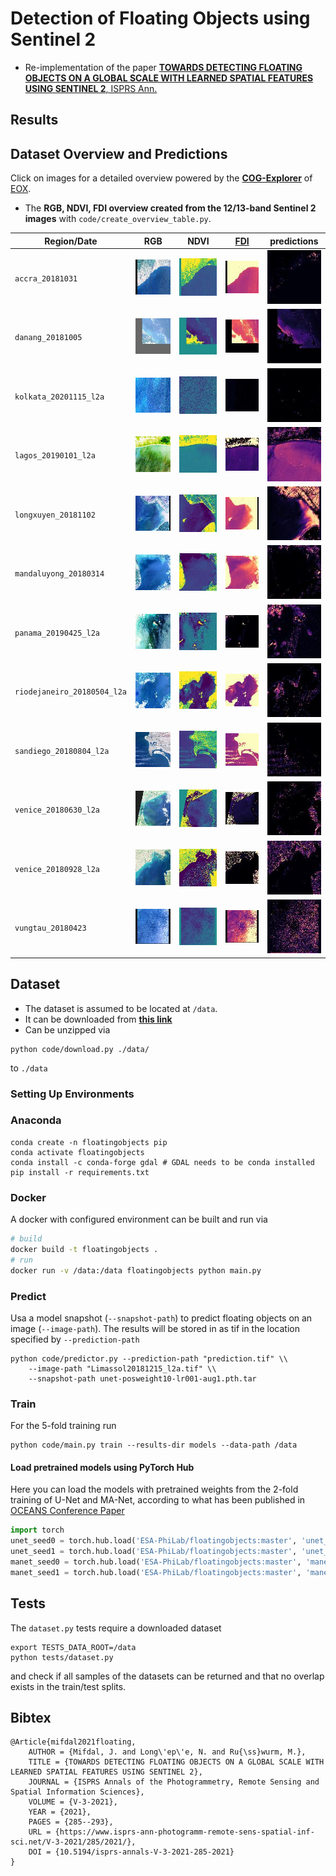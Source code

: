 # Detection of Floating Objects using Sentinel 2

- Re-implementation of the paper [**TOWARDS DETECTING FLOATING OBJECTS ON A GLOBAL SCALE WITH LEARNED SPATIAL FEATURES USING SENTINEL 2**, ISPRS Ann.](https://www.isprs-ann-photogramm-remote-sens-spatial-inf-sci.net/V-3-2021/285/2021/) 


## Results
## Dataset Overview and Predictions

Click on images for a detailed overview powered by the [**COG-Explorer**](https://geotiffjs.github.io/cog-explorer) of [EOX](https://eox.at/).

- The **RGB, NDVI, FDI overview created from the 12/13-band Sentinel 2 images** with `code/create_overview_table.py`.


| Region/Date  | RGB | NDVI | [FDI](https://www.nature.com/articles/s41598-020-62298-z) | predictions |
| --- | --- | --- | --- | --- |
 | `accra_20181031` | [![accra_20181031](doc/thumb/accra_20181031_rgb.jpg)](https://geotiffjs.github.io/cog-explorer/#scene=https://floatingobjects.s3.eu-central-1.amazonaws.com/data/accra_20181031_rgb.tif&bands=&pipeline=) | [![accra_20181031](doc/thumb/accra_20181031_ndvi.jpg)](https://geotiffjs.github.io/cog-explorer/#scene=https://floatingobjects.s3.eu-central-1.amazonaws.com/data/accra_20181031_ndvi.tif&bands=&pipeline=) | [![accra_20181031](doc/thumb/accra_20181031_fdi.jpg)](https://geotiffjs.github.io/cog-explorer/#scene=https://floatingobjects.s3.eu-central-1.amazonaws.com/data/accra_20181031_fdi.tif&bands=&pipeline=) | [![accra_20181031](doc/thumb/accra_20181031_pred.jpg)](https://geotiffjs.github.io/cog-explorer/#scene=https://floatingobjects.s3.eu-central-1.amazonaws.com/predictions/accra_20181031_pred.tif&bands=&pipeline=) | 
 | `danang_20181005` | [![danang_20181005](doc/thumb/danang_20181005_rgb.jpg)](https://geotiffjs.github.io/cog-explorer/#scene=https://floatingobjects.s3.eu-central-1.amazonaws.com/data/danang_20181005_rgb.tif&bands=&pipeline=) | [![danang_20181005](doc/thumb/danang_20181005_ndvi.jpg)](https://geotiffjs.github.io/cog-explorer/#scene=https://floatingobjects.s3.eu-central-1.amazonaws.com/data/danang_20181005_ndvi.tif&bands=&pipeline=) | [![danang_20181005](doc/thumb/danang_20181005_fdi.jpg)](https://geotiffjs.github.io/cog-explorer/#scene=https://floatingobjects.s3.eu-central-1.amazonaws.com/data/danang_20181005_fdi.tif&bands=&pipeline=) | [![danang_20181005](doc/thumb/danang_20181005_pred.jpg)](https://geotiffjs.github.io/cog-explorer/#scene=https://floatingobjects.s3.eu-central-1.amazonaws.com/predictions/danang_20181005_pred.tif&bands=&pipeline=) | 
 | `kolkata_20201115_l2a` | [![kolkata_20201115_l2a](doc/thumb/kolkata_20201115_l2a_rgb.jpg)](https://geotiffjs.github.io/cog-explorer/#scene=https://floatingobjects.s3.eu-central-1.amazonaws.com/data/kolkata_20201115_l2a_rgb.tif&bands=&pipeline=) | [![kolkata_20201115_l2a](doc/thumb/kolkata_20201115_l2a_ndvi.jpg)](https://geotiffjs.github.io/cog-explorer/#scene=https://floatingobjects.s3.eu-central-1.amazonaws.com/data/kolkata_20201115_l2a_ndvi.tif&bands=&pipeline=) | [![kolkata_20201115_l2a](doc/thumb/kolkata_20201115_l2a_fdi.jpg)](https://geotiffjs.github.io/cog-explorer/#scene=https://floatingobjects.s3.eu-central-1.amazonaws.com/data/kolkata_20201115_l2a_fdi.tif&bands=&pipeline=) | [![kolkata_20201115_l2a](doc/thumb/kolkata_20201115_l2a_pred.jpg)](https://geotiffjs.github.io/cog-explorer/#scene=https://floatingobjects.s3.eu-central-1.amazonaws.com/predictions/kolkata_20201115_l2a_pred.tif&bands=&pipeline=) | 
 | `lagos_20190101_l2a` | [![lagos_20190101_l2a](doc/thumb/lagos_20190101_l2a_rgb.jpg)](https://geotiffjs.github.io/cog-explorer/#scene=https://floatingobjects.s3.eu-central-1.amazonaws.com/data/lagos_20190101_l2a_rgb.tif&bands=&pipeline=) | [![lagos_20190101_l2a](doc/thumb/lagos_20190101_l2a_ndvi.jpg)](https://geotiffjs.github.io/cog-explorer/#scene=https://floatingobjects.s3.eu-central-1.amazonaws.com/data/lagos_20190101_l2a_ndvi.tif&bands=&pipeline=) | [![lagos_20190101_l2a](doc/thumb/lagos_20190101_l2a_fdi.jpg)](https://geotiffjs.github.io/cog-explorer/#scene=https://floatingobjects.s3.eu-central-1.amazonaws.com/data/lagos_20190101_l2a_fdi.tif&bands=&pipeline=) | [![lagos_20190101_l2a](doc/thumb/lagos_20190101_l2a_pred.jpg)](https://geotiffjs.github.io/cog-explorer/#scene=https://floatingobjects.s3.eu-central-1.amazonaws.com/predictions/lagos_20190101_l2a_pred.tif&bands=&pipeline=) | 
 | `longxuyen_20181102` | [![longxuyen_20181102](doc/thumb/longxuyen_20181102_rgb.jpg)](https://geotiffjs.github.io/cog-explorer/#scene=https://floatingobjects.s3.eu-central-1.amazonaws.com/data/longxuyen_20181102_rgb.tif&bands=&pipeline=) | [![longxuyen_20181102](doc/thumb/longxuyen_20181102_ndvi.jpg)](https://geotiffjs.github.io/cog-explorer/#scene=https://floatingobjects.s3.eu-central-1.amazonaws.com/data/longxuyen_20181102_ndvi.tif&bands=&pipeline=) | [![longxuyen_20181102](doc/thumb/longxuyen_20181102_fdi.jpg)](https://geotiffjs.github.io/cog-explorer/#scene=https://floatingobjects.s3.eu-central-1.amazonaws.com/data/longxuyen_20181102_fdi.tif&bands=&pipeline=) | [![longxuyen_20181102](doc/thumb/longxuyen_20181102_pred.jpg)](https://geotiffjs.github.io/cog-explorer/#scene=https://floatingobjects.s3.eu-central-1.amazonaws.com/predictions/longxuyen_20181102_pred.tif&bands=&pipeline=) | 
 | `mandaluyong_20180314` | [![mandaluyong_20180314](doc/thumb/mandaluyong_20180314_rgb.jpg)](https://geotiffjs.github.io/cog-explorer/#scene=https://floatingobjects.s3.eu-central-1.amazonaws.com/data/mandaluyong_20180314_rgb.tif&bands=&pipeline=) | [![mandaluyong_20180314](doc/thumb/mandaluyong_20180314_ndvi.jpg)](https://geotiffjs.github.io/cog-explorer/#scene=https://floatingobjects.s3.eu-central-1.amazonaws.com/data/mandaluyong_20180314_ndvi.tif&bands=&pipeline=) | [![mandaluyong_20180314](doc/thumb/mandaluyong_20180314_fdi.jpg)](https://geotiffjs.github.io/cog-explorer/#scene=https://floatingobjects.s3.eu-central-1.amazonaws.com/data/mandaluyong_20180314_fdi.tif&bands=&pipeline=) | [![mandaluyong_20180314](doc/thumb/mandaluyong_20180314_pred.jpg)](https://geotiffjs.github.io/cog-explorer/#scene=https://floatingobjects.s3.eu-central-1.amazonaws.com/predictions/mandaluyong_20180314_pred.tif&bands=&pipeline=) | 
 | `panama_20190425_l2a` | [![panama_20190425_l2a](doc/thumb/panama_20190425_l2a_rgb.jpg)](https://geotiffjs.github.io/cog-explorer/#scene=https://floatingobjects.s3.eu-central-1.amazonaws.com/data/panama_20190425_l2a_rgb.tif&bands=&pipeline=) | [![panama_20190425_l2a](doc/thumb/panama_20190425_l2a_ndvi.jpg)](https://geotiffjs.github.io/cog-explorer/#scene=https://floatingobjects.s3.eu-central-1.amazonaws.com/data/panama_20190425_l2a_ndvi.tif&bands=&pipeline=) | [![panama_20190425_l2a](doc/thumb/panama_20190425_l2a_fdi.jpg)](https://geotiffjs.github.io/cog-explorer/#scene=https://floatingobjects.s3.eu-central-1.amazonaws.com/data/panama_20190425_l2a_fdi.tif&bands=&pipeline=) | [![panama_20190425_l2a](doc/thumb/panama_20190425_l2a_pred.jpg)](https://geotiffjs.github.io/cog-explorer/#scene=https://floatingobjects.s3.eu-central-1.amazonaws.com/predictions/panama_20190425_l2a_pred.tif&bands=&pipeline=) | 
 | `riodejaneiro_20180504_l2a` | [![riodejaneiro_20180504_l2a](doc/thumb/riodejaneiro_20180504_l2a_rgb.jpg)](https://geotiffjs.github.io/cog-explorer/#scene=https://floatingobjects.s3.eu-central-1.amazonaws.com/data/riodejaneiro_20180504_l2a_rgb.tif&bands=&pipeline=) | [![riodejaneiro_20180504_l2a](doc/thumb/riodejaneiro_20180504_l2a_ndvi.jpg)](https://geotiffjs.github.io/cog-explorer/#scene=https://floatingobjects.s3.eu-central-1.amazonaws.com/data/riodejaneiro_20180504_l2a_ndvi.tif&bands=&pipeline=) | [![riodejaneiro_20180504_l2a](doc/thumb/riodejaneiro_20180504_l2a_fdi.jpg)](https://geotiffjs.github.io/cog-explorer/#scene=https://floatingobjects.s3.eu-central-1.amazonaws.com/data/riodejaneiro_20180504_l2a_fdi.tif&bands=&pipeline=) | [![riodejaneiro_20180504_l2a](doc/thumb/riodejaneiro_20180504_l2a_pred.jpg)](https://geotiffjs.github.io/cog-explorer/#scene=https://floatingobjects.s3.eu-central-1.amazonaws.com/predictions/riodejaneiro_20180504_l2a_pred.tif&bands=&pipeline=) | 
 | `sandiego_20180804_l2a` | [![sandiego_20180804_l2a](doc/thumb/sandiego_20180804_l2a_rgb.jpg)](https://geotiffjs.github.io/cog-explorer/#scene=https://floatingobjects.s3.eu-central-1.amazonaws.com/data/sandiego_20180804_l2a_rgb.tif&bands=&pipeline=) | [![sandiego_20180804_l2a](doc/thumb/sandiego_20180804_l2a_ndvi.jpg)](https://geotiffjs.github.io/cog-explorer/#scene=https://floatingobjects.s3.eu-central-1.amazonaws.com/data/sandiego_20180804_l2a_ndvi.tif&bands=&pipeline=) | [![sandiego_20180804_l2a](doc/thumb/sandiego_20180804_l2a_fdi.jpg)](https://geotiffjs.github.io/cog-explorer/#scene=https://floatingobjects.s3.eu-central-1.amazonaws.com/data/sandiego_20180804_l2a_fdi.tif&bands=&pipeline=) | [![sandiego_20180804_l2a](doc/thumb/sandiego_20180804_l2a_pred.jpg)](https://geotiffjs.github.io/cog-explorer/#scene=https://floatingobjects.s3.eu-central-1.amazonaws.com/predictions/sandiego_20180804_l2a_pred.tif&bands=&pipeline=) | 
 | `venice_20180630_l2a` | [![venice_20180630_l2a](doc/thumb/venice_20180630_l2a_rgb.jpg)](https://geotiffjs.github.io/cog-explorer/#scene=https://floatingobjects.s3.eu-central-1.amazonaws.com/data/venice_20180630_l2a_rgb.tif&bands=&pipeline=) | [![venice_20180630_l2a](doc/thumb/venice_20180630_l2a_ndvi.jpg)](https://geotiffjs.github.io/cog-explorer/#scene=https://floatingobjects.s3.eu-central-1.amazonaws.com/data/venice_20180630_l2a_ndvi.tif&bands=&pipeline=) | [![venice_20180630_l2a](doc/thumb/venice_20180630_l2a_fdi.jpg)](https://geotiffjs.github.io/cog-explorer/#scene=https://floatingobjects.s3.eu-central-1.amazonaws.com/data/venice_20180630_l2a_fdi.tif&bands=&pipeline=) | [![venice_20180630_l2a](doc/thumb/venice_20180630_l2a_pred.jpg)](https://geotiffjs.github.io/cog-explorer/#scene=https://floatingobjects.s3.eu-central-1.amazonaws.com/predictions/venice_20180630_l2a_pred.tif&bands=&pipeline=) | 
 | `venice_20180928_l2a` | [![venice_20180928_l2a](doc/thumb/venice_20180928_l2a_rgb.jpg)](https://geotiffjs.github.io/cog-explorer/#scene=https://floatingobjects.s3.eu-central-1.amazonaws.com/data/venice_20180928_l2a_rgb.tif&bands=&pipeline=) | [![venice_20180928_l2a](doc/thumb/venice_20180928_l2a_ndvi.jpg)](https://geotiffjs.github.io/cog-explorer/#scene=https://floatingobjects.s3.eu-central-1.amazonaws.com/data/venice_20180928_l2a_ndvi.tif&bands=&pipeline=) | [![venice_20180928_l2a](doc/thumb/venice_20180928_l2a_fdi.jpg)](https://geotiffjs.github.io/cog-explorer/#scene=https://floatingobjects.s3.eu-central-1.amazonaws.com/data/venice_20180928_l2a_fdi.tif&bands=&pipeline=) | [![venice_20180928_l2a](doc/thumb/venice_20180928_l2a_pred.jpg)](https://geotiffjs.github.io/cog-explorer/#scene=https://floatingobjects.s3.eu-central-1.amazonaws.com/predictions/venice_20180928_l2a_pred.tif&bands=&pipeline=) | 
 | `vungtau_20180423` | [![vungtau_20180423](doc/thumb/vungtau_20180423_rgb.jpg)](https://geotiffjs.github.io/cog-explorer/#scene=https://floatingobjects.s3.eu-central-1.amazonaws.com/data/vungtau_20180423_rgb.tif&bands=&pipeline=) | [![vungtau_20180423](doc/thumb/vungtau_20180423_ndvi.jpg)](https://geotiffjs.github.io/cog-explorer/#scene=https://floatingobjects.s3.eu-central-1.amazonaws.com/data/vungtau_20180423_ndvi.tif&bands=&pipeline=) | [![vungtau_20180423](doc/thumb/vungtau_20180423_fdi.jpg)](https://geotiffjs.github.io/cog-explorer/#scene=https://floatingobjects.s3.eu-central-1.amazonaws.com/data/vungtau_20180423_fdi.tif&bands=&pipeline=) | [![vungtau_20180423](doc/thumb/vungtau_20180423_pred.jpg)](https://geotiffjs.github.io/cog-explorer/#scene=https://floatingobjects.s3.eu-central-1.amazonaws.com/predictions/vungtau_20180423_pred.tif&bands=&pipeline=) | 


## Dataset

- The dataset is assumed to be located at `/data`. 
- It can be downloaded from [**this link**](https://drive.google.com/drive/folders/1QGjzRTVRQbf4YbzfUWMeIdJvYkzuipGJ?usp=sharing) 
-  Can be unzipped via
```
python code/download.py ./data/
```
to `./data`

### Setting Up Environments

### Anaconda

```
conda create -n floatingobjects pip
conda activate floatingobjects
conda install -c conda-forge gdal # GDAL needs to be conda installed
pip install -r requirements.txt
```

### Docker

A docker with configured environment can be built and run via
```bash
# build
docker build -t floatingobjects .
# run
docker run -v /data:/data floatingobjects python main.py
```

### Predict

Usa a model snapshot (`--snapshot-path`) to predict floating objects on an image (`--image-path`). The results will be 
stored in as tif in the location specified by `--prediction-path`

```
python code/predictor.py --prediction-path "prediction.tif" \\
    --image-path "Limassol20181215_l2a.tif" \\
    --snapshot-path unet-posweight10-lr001-aug1.pth.tar
```

### Train

For the 5-fold training run
```
python code/main.py train --results-dir models --data-path /data
``` 

#### Load pretrained models using PyTorch Hub
Here you can load the models with pretrained weights from the 2-fold training of U-Net and MA-Net, according to what has been published in [OCEANS Conference Paper](https://210507-004.oceansvirtual.com/view/content/skdwP611e3583eba2b/ecf65c2aaf278557ad05c213247d67a54196c9376a0aed8f1875681f182daeed)
```python
import torch
unet_seed0 = torch.hub.load('ESA-PhiLab/floatingobjects:master', 'unet_seed0')
unet_seed1 = torch.hub.load('ESA-PhiLab/floatingobjects:master', 'unet_seed1')
manet_seed0 = torch.hub.load('ESA-PhiLab/floatingobjects:master', 'manet_seed0')
manet_seed1 = torch.hub.load('ESA-PhiLab/floatingobjects:master', 'manet_seed1')
```  

## Tests

The `dataset.py` tests require a downloaded dataset 
```
export TESTS_DATA_ROOT=/data
python tests/dataset.py
```
and check if all samples of the datasets can be returned and that no overlap exists in the train/test splits.

## Bibtex

```
@Article{mifdal2021floating,
    AUTHOR = {Mifdal, J. and Long\'ep\'e, N. and Ru{\ss}wurm, M.},
    TITLE = {TOWARDS DETECTING FLOATING OBJECTS ON A GLOBAL SCALE WITH LEARNED SPATIAL FEATURES USING SENTINEL 2},
    JOURNAL = {ISPRS Annals of the Photogrammetry, Remote Sensing and Spatial Information Sciences},
    VOLUME = {V-3-2021},
    YEAR = {2021},
    PAGES = {285--293},
    URL = {https://www.isprs-ann-photogramm-remote-sens-spatial-inf-sci.net/V-3-2021/285/2021/},
    DOI = {10.5194/isprs-annals-V-3-2021-285-2021}
}
```
